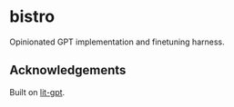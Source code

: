 # bistro

Opinionated GPT implementation and finetuning harness.

## Acknowledgements

Built on [lit-gpt](https://github.com/Lightning-AI/lit-gpt).
